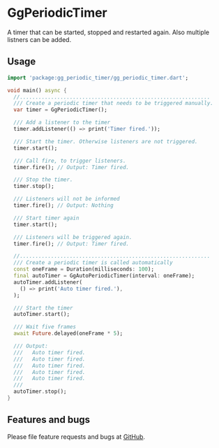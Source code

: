 # GgPeriodicTimer

A timer that can be started, stopped and restarted again.
Also multiple listners can be added.

## Usage

```dart
import 'package:gg_periodic_timer/gg_periodic_timer.dart';

void main() async {
  //.............................................................
  /// Create a periodic timer that needs to be triggered manually.
  var timer = GgPeriodicTimer();

  /// Add a listener to the timer
  timer.addListener(() => print('Timer fired.'));

  /// Start the timer. Otherwise listeners are not triggered.
  timer.start();

  /// Call fire, to trigger listeners.
  timer.fire(); // Output: Timer fired.

  /// Stop the timer.
  timer.stop();

  /// Listeners will not be informed
  timer.fire(); // Output: Nothing

  /// Start timer again
  timer.start();

  /// Listeners will be triggered again.
  timer.fire(); // Output: Timer fired.

  //.............................................................
  /// Create a periodic timer is called automatically
  const oneFrame = Duration(milliseconds: 100);
  final autoTimer = GgAutoPeriodicTimer(interval: oneFrame);
  autoTimer.addListener(
    () => print('Auto timer fired.'),
  );

  /// Start the timer
  autoTimer.start();

  /// Wait five frames
  await Future.delayed(oneFrame * 5);

  /// Output:
  ///   Auto timer fired.
  ///   Auto timer fired.
  ///   Auto timer fired.
  ///   Auto timer fired.
  ///   Auto timer fired.
  ///
  autoTimer.stop();
}

```

## Features and bugs

Please file feature requests and bugs at [GitHub](https://github.com/inlavigo/gg_periodic_timer).
